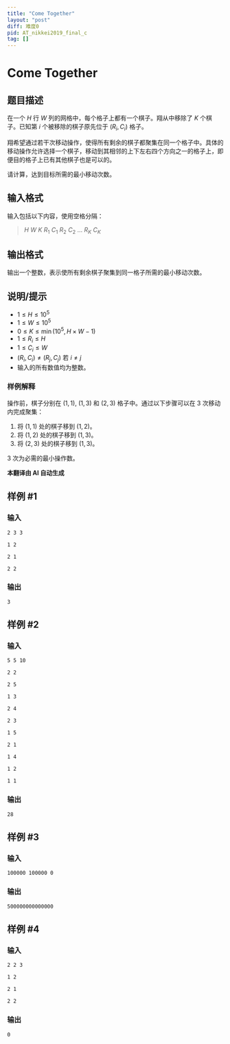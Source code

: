 ```yaml
---
title: "Come Together"
layout: "post"
diff: 难度0
pid: AT_nikkei2019_final_c
tag: []
---
```


# Come Together

## 题目描述

在一个 $H$ 行 $W$ 列的网格中，每个格子上都有一个棋子。翔从中移除了 $K$ 个棋子。已知第 $i$ 个被移除的棋子原先位于 $(R_i, C_i)$ 格子。

翔希望通过若干次移动操作，使得所有剩余的棋子都聚集在同一个格子中。具体的移动操作允许选择一个棋子，移动到其相邻的上下左右四个方向之一的格子上，即便目的格子上已有其他棋子也是可以的。

请计算，达到目标所需的最小移动次数。

## 输入格式

输入包括以下内容，使用空格分隔：

> $H$ $W$ $K$ $R_1$ $C_1$ $R_2$ $C_2$ $\ldots$ $R_K$ $C_K$

## 输出格式

输出一个整数，表示使所有剩余棋子聚集到同一格子所需的最小移动次数。

## 说明/提示

- $1 \leq H \leq 10^5$
- $1 \leq W \leq 10^5$
- $0 \leq K \leq \min(10^5, H \times W - 1)$
- $1 \leq R_i \leq H$
- $1 \leq C_i \leq W$
- $(R_i, C_i) \neq (R_j, C_j)$ 若 $i \neq j$
- 输入的所有数值均为整数。

### 样例解释

操作前，棋子分别在 $(1, 1)$, $(1, 3)$ 和 $(2, 3)$ 格子中。通过以下步骤可以在 3 次移动内完成聚集：

1. 将 $(1, 1)$ 处的棋子移到 $(1, 2)$。
2. 将 $(1, 2)$ 处的棋子移到 $(1, 3)$。
3. 将 $(2, 3)$ 处的棋子移到 $(1, 3)$。

3 次为必需的最小操作数。

 **本翻译由 AI 自动生成**

## 样例 #1

### 输入

```
2 3 3
1 2
2 1
2 2
```

### 输出

```
3
```

## 样例 #2

### 输入

```
5 5 10
2 2
2 5
1 3
2 4
2 3
1 5
2 1
1 4
1 2
1 1
```

### 输出

```
28
```

## 样例 #3

### 输入

```
100000 100000 0
```

### 输出

```
500000000000000
```

## 样例 #4

### 输入

```
2 2 3
1 2
2 1
2 2
```

### 输出

```
0
```


